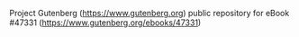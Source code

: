 Project Gutenberg (https://www.gutenberg.org) public repository for eBook #47331 (https://www.gutenberg.org/ebooks/47331)
